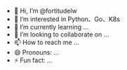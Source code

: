 - 👋 Hi, I’m @fortitudelw
- 👀 I’m interested in Python、Go、K8s
- 🌱 I’m currently learning ...
- 💞️ I’m looking to collaborate on ...
- 📫 How to reach me ...
- 😄 Pronouns: ...
- ⚡ Fun fact: ...

<!---
fortitudelw/fortitudelw is a ✨ special ✨ repository because its `README.md` (this file) appears on your GitHub profile.
You can click the Preview link to take a look at your changes.
--->
